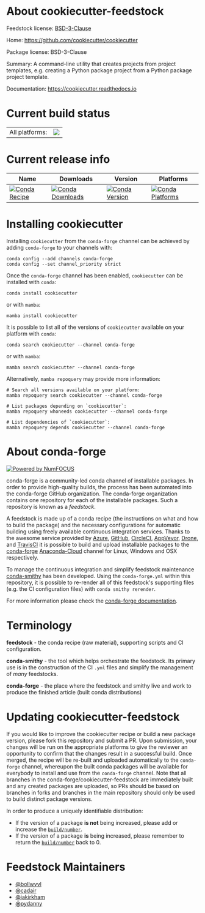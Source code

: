 About cookiecutter-feedstock
============================

Feedstock license: [BSD-3-Clause](https://github.com/conda-forge/cookiecutter-feedstock/blob/main/LICENSE.txt)

Home: https://github.com/cookiecutter/cookiecutter

Package license: BSD-3-Clause

Summary: A command-line utility that creates projects from project templates, e.g.
creating a Python package project from a Python package project template.

Documentation: https://cookiecutter.readthedocs.io

Current build status
====================


<table><tr><td>All platforms:</td>
    <td>
      <a href="https://dev.azure.com/conda-forge/feedstock-builds/_build/latest?definitionId=185&branchName=main">
        <img src="https://dev.azure.com/conda-forge/feedstock-builds/_apis/build/status/cookiecutter-feedstock?branchName=main">
      </a>
    </td>
  </tr>
</table>

Current release info
====================

| Name | Downloads | Version | Platforms |
| --- | --- | --- | --- |
| [![Conda Recipe](https://img.shields.io/badge/recipe-cookiecutter-green.svg)](https://anaconda.org/conda-forge/cookiecutter) | [![Conda Downloads](https://img.shields.io/conda/dn/conda-forge/cookiecutter.svg)](https://anaconda.org/conda-forge/cookiecutter) | [![Conda Version](https://img.shields.io/conda/vn/conda-forge/cookiecutter.svg)](https://anaconda.org/conda-forge/cookiecutter) | [![Conda Platforms](https://img.shields.io/conda/pn/conda-forge/cookiecutter.svg)](https://anaconda.org/conda-forge/cookiecutter) |

Installing cookiecutter
=======================

Installing `cookiecutter` from the `conda-forge` channel can be achieved by adding `conda-forge` to your channels with:

```
conda config --add channels conda-forge
conda config --set channel_priority strict
```

Once the `conda-forge` channel has been enabled, `cookiecutter` can be installed with `conda`:

```
conda install cookiecutter
```

or with `mamba`:

```
mamba install cookiecutter
```

It is possible to list all of the versions of `cookiecutter` available on your platform with `conda`:

```
conda search cookiecutter --channel conda-forge
```

or with `mamba`:

```
mamba search cookiecutter --channel conda-forge
```

Alternatively, `mamba repoquery` may provide more information:

```
# Search all versions available on your platform:
mamba repoquery search cookiecutter --channel conda-forge

# List packages depending on `cookiecutter`:
mamba repoquery whoneeds cookiecutter --channel conda-forge

# List dependencies of `cookiecutter`:
mamba repoquery depends cookiecutter --channel conda-forge
```


About conda-forge
=================

[![Powered by
NumFOCUS](https://img.shields.io/badge/powered%20by-NumFOCUS-orange.svg?style=flat&colorA=E1523D&colorB=007D8A)](https://numfocus.org)

conda-forge is a community-led conda channel of installable packages.
In order to provide high-quality builds, the process has been automated into the
conda-forge GitHub organization. The conda-forge organization contains one repository
for each of the installable packages. Such a repository is known as a *feedstock*.

A feedstock is made up of a conda recipe (the instructions on what and how to build
the package) and the necessary configurations for automatic building using freely
available continuous integration services. Thanks to the awesome service provided by
[Azure](https://azure.microsoft.com/en-us/services/devops/), [GitHub](https://github.com/),
[CircleCI](https://circleci.com/), [AppVeyor](https://www.appveyor.com/),
[Drone](https://cloud.drone.io/welcome), and [TravisCI](https://travis-ci.com/)
it is possible to build and upload installable packages to the
[conda-forge](https://anaconda.org/conda-forge) [Anaconda-Cloud](https://anaconda.org/)
channel for Linux, Windows and OSX respectively.

To manage the continuous integration and simplify feedstock maintenance
[conda-smithy](https://github.com/conda-forge/conda-smithy) has been developed.
Using the ``conda-forge.yml`` within this repository, it is possible to re-render all of
this feedstock's supporting files (e.g. the CI configuration files) with ``conda smithy rerender``.

For more information please check the [conda-forge documentation](https://conda-forge.org/docs/).

Terminology
===========

**feedstock** - the conda recipe (raw material), supporting scripts and CI configuration.

**conda-smithy** - the tool which helps orchestrate the feedstock.
                   Its primary use is in the construction of the CI ``.yml`` files
                   and simplify the management of *many* feedstocks.

**conda-forge** - the place where the feedstock and smithy live and work to
                  produce the finished article (built conda distributions)


Updating cookiecutter-feedstock
===============================

If you would like to improve the cookiecutter recipe or build a new
package version, please fork this repository and submit a PR. Upon submission,
your changes will be run on the appropriate platforms to give the reviewer an
opportunity to confirm that the changes result in a successful build. Once
merged, the recipe will be re-built and uploaded automatically to the
`conda-forge` channel, whereupon the built conda packages will be available for
everybody to install and use from the `conda-forge` channel.
Note that all branches in the conda-forge/cookiecutter-feedstock are
immediately built and any created packages are uploaded, so PRs should be based
on branches in forks and branches in the main repository should only be used to
build distinct package versions.

In order to produce a uniquely identifiable distribution:
 * If the version of a package **is not** being increased, please add or increase
   the [``build/number``](https://docs.conda.io/projects/conda-build/en/latest/resources/define-metadata.html#build-number-and-string).
 * If the version of a package **is** being increased, please remember to return
   the [``build/number``](https://docs.conda.io/projects/conda-build/en/latest/resources/define-metadata.html#build-number-and-string)
   back to 0.

Feedstock Maintainers
=====================

* [@bollwyvl](https://github.com/bollwyvl/)
* [@cadair](https://github.com/cadair/)
* [@jakirkham](https://github.com/jakirkham/)
* [@pydanny](https://github.com/pydanny/)

